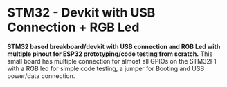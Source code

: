 # STM32 - Devkit with USB Connection + RGB Led

**STM32 based breakboard/devkit with USB connection and RGB Led with multiple pinout for ESP32 prototyping/code testing from scratch.** This small board has multiple connection for almost all GPIOs on the STM32F1 with a RGB led for simple code testing, a jumper for Booting and USB power/data connection.

